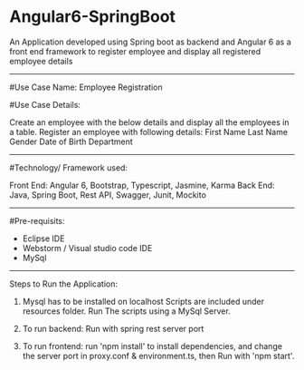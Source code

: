 # Angular6-SpringBoot
An Application developed using Spring boot as backend and Angular 6 as a front end framework to register employee and display all registered employee details

-----------------------------------------------------------------------------------------------------------------------------
#Use Case Name:  Employee Registration

#Use Case Details:

Create an employee with the below details and display all the employees in a table.
Register an employee with following details:
First Name
Last Name
Gender
Date of Birth
Department

--------------------------------------------------------------------------------------------------------------------------------

#Technology/ Framework used:

Front End: Angular 6, Bootstrap, Typescript, Jasmine, Karma
Back End: Java, Spring Boot, Rest API, Swagger, Junit, Mockito 


----------------------------------------------------------------------------------------------------------------------------------
#Pre-requisits:
* Eclipse IDE
* Webstorm / Visual studio code IDE
* MySql

--------------------------------------------------------------------------------------------------------------------------------
Steps to Run the Application:

1. Mysql has to be installed on localhost
   Scripts are included under resources folder. Run The scripts using a MySql Server.

2. To run backend: Run with spring rest server port

3. To run frontend: run 'npm install' to install dependencies, and change the server port in proxy.conf & environment.ts, then Run with 'npm start'.
